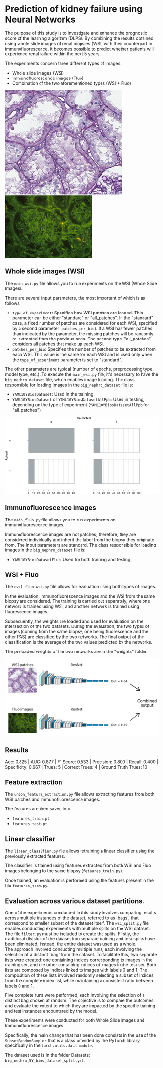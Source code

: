 # Prediction of kidney failure using Neural Networks

The purpose of this study is to investigate and enhance the prognostic score of the learning algorithm (DLPS). By combining the results obtained using whole slide images of renal biopsies (WSI) with their counterpart in immunofluorescence, it becomes possible to predict whether patients will experience renal failure within the next 5 years.

The experiments concern three different types of images:
- Whole slide images (WSI)
- Immunofluorescence images (Fluo)
- Combination of the two aforementioned types (WSI + Fluo)

<div>
    <img src="Imges/id1006_0071_pas_Regione 1_1CC0_patch_2.png" alt="Alt text" title="Patch of a wsi">
    <img src="Imges/00045.png" alt="Alt text" title="IgA immunofluorescne image">
</div>



## Whole slide images (WSI)

The `main_wsi.py` file allows you to run experiments on the WSI (Whole Slide Images).

There are several input parameters, the most important of which is as follows:
* `type_of_experiment`: Specifies how WSI patches are loaded. This parameter can be either "standard" or "all_patches".
  In the "standard" case, a fixed number of patches are considered for each WSI, specified by a second parameter (`patches_per_bio`). If a WSI
  has fewer patches than indicated by the parameter, the missing patches will be randomly re-extracted from the previous ones.
  The second type, "all_patches", considers all patches that make up each WSI.
* `patches_per_bio`: Specifies the number of patches to be extracted from each WSI. This value is the same for each WSI and is used only when
  the `type_of_experiment` parameter is set to "standard".

The other parameters are typical (number of epochs, preprocessing type, model type, etc.).
To execute the `main_wsi.py` file, it's necessary to have the `big_nephro_dataset` file, which enables image loading.
The class responsible for loading images in the `big_nephro_dataset` file is:
* `YAML10YBiosDataset`: Used in the training.
* `YAML10YBiosDataset` or `YAML10YBiosDatasetAllPpb`: Used in testing, depending on the type of experiment (`YAML10YBiosDatasetAllPpb` for "all_patches").

<img src="Imges/Metrics_rename/WSI standard.png" alt="Alt text" title="Confusion matrix standard WSI">

## Immunofluorescence images

The `main_fluo.py` file allows you to run experiments on immunofluorescence images.

Immunofluorescence images are not patches; therefore, they are considered individually and inherit the label from the biopsy they originate from.
The input parameters are standard.
The class responsible for loading images in the `big_nephro_dataset` file is:
* `YAML10YBiosDatasetFluo`: Used for both training and testing.

## WSI + Fluo

The `eval_fluo_wsi.py` file allows for evaluation using both types of images.

In the evaluation, immunofluorescence images and the WSI from the same biopsy are considered. The training is carried out separately, where one network is trained using WSI, and another network is trained using fluorescence images.

Subsequently, the weights are loaded and used for evaluation on the intersection of the two datasets. During the evaluation, the two types of images (coming from the same biopsy, one being fluorescence and the other PAS) are classified by the two networks. The final output of the classification is the average of the two values predicted by the networks.

The preloaded weights of the two networks are in the "weights" folder.

<img src="Imges/combined out.png" alt="Alt text" title="Combined output">

## Results
Acc: 0.825 | AUC: 0.877 | F1 Score: 0.533 | Precision: 0.800 | Recall: 0.400 | Specificity: 0.967 | Trues: 5 | Correct Trues: 4 | Ground Truth Trues: 10

## Feature extraction

The `union_feature_extraction.py` file allows extracting features from both WSI patches and immunofluorescence images.

The features are then saved into:
* `features_train.pt`
* `features_test.pt`

## Linear classifier

The `linear_classifier.py` file allows retraining a linear classifier using the previously extracted features.

The classifier is trained using features extracted from both WSI and Fluo images belonging to the same biopsy (`fetaures_train.py`).

Once trained, an evaluation is performed using the features present in the file `features_test.py`.

## Evaluation across various dataset partitions.

One of the experiments conducted in this study involves comparing results across multiple instances of the dataset, referred to as 'bags', that correspond to smaller subset of the dataset itself.
The `wsi_split.py` file enables conducting experiments with multiple splits on the WSI dataset.
The file `filter.py` must be included to create the splits.
Firstly, the traditional division of the dataset into separate training and test splits have been eliminated, instead, the entire dataset was used as a whole.        
The approach involved conducting multiple runs, each involving the selection of a distinct 'bag' from the dataset. To facilitate this, two separate lists were created: one containing indices corresponding to images in the training set, and the other containing indices of images in the test set. Both lists are composed by indices linked to images with labels 0 and 1. The composition of these lists involved randomly selecting a subset of indices from the complete index list, while maintaining a consistent ratio between labels 0 and 1.

Five complete runs were performed, each involving the selection of a distinct bag chosen at random. 
The objective is to compare the outcomes and evaluate the extent to which they are impacted by the specific training and test instances encountered by the model.

These experiments were conducted for both Whole Slide Images and Immunofluorescence images.

Specifically, the main change that has been done consists in the use of the `SubsetRandomSampler`
that is a class provided by the PyTorch library, specifically in the `torch.utils.data module`.

The dataset used is in the folder Datasets:  `big_nephro_5Y_bios_dataset_split.yml`.




